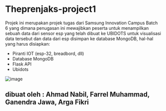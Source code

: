 # Theprenjaks-project1
Projek ini merupakan projek tugas dari Samsung Innovation Campus Batch 6 yang dimana penugasan ini mewajibkan peserta untuk menampilkan sebuah data dari sensor esp yang telah dibuat ke UBIDOTS untuk visualisasi data tersebut dan data dari esp disimpan ke database MongoDB, hal-hal yang harus disiapkan:
- Piranti IOT (esp-32, breadbord, dll)
- Database MongoDB
- Flask API
- Ubidots
  
![image](https://github.com/user-attachments/assets/b09c28d2-21aa-46b4-aa2c-eb97d4ed7a33)


## dibuat oleh : Ahmad Nabil, Farrel Muhammad, Ganendra Jawa, Arga Fikri
